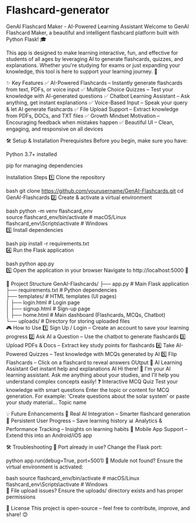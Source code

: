 # Flashcard-generator
GenAI Flashcard Maker - AI-Powered Learning Assistant
Welcome to GenAI Flashcard Maker, a beautiful and intelligent flashcard platform built with Python Flask! 🎓

This app is designed to make learning interactive, fun, and effective for students of all ages by leveraging AI to generate flashcards, quizzes, and explanations. Whether you're studying for exams or just expanding your knowledge, this tool is here to support your learning journey. 🚀

✨ Key Features
✅ AI-Powered Flashcards – Instantly generate flashcards from text, PDFs, or voice input ✅ Multiple Choice Quizzes – Test your knowledge with AI-generated questions ✅ Chatbot Learning Assistant – Ask anything, get instant explanations ✅ Voice-Based Input – Speak your query & let AI generate flashcards ✅ File Upload Support – Extract knowledge from PDFs, DOCs, and TXT files ✅ Growth Mindset Motivation – Encouraging feedback when mistakes happen ✅ Beautiful UI – Clean, engaging, and responsive on all devices

🛠️ Setup & Installation
Prerequisites
Before you begin, make sure you have:

Python 3.7+ installed

pip for managing dependencies

Installation Steps
1️⃣ Clone the repository

bash
git clone https://github.com/yourusername/GenAI-Flashcards.git
cd GenAI-Flashcards
2️⃣ Create & activate a virtual environment

bash
python -m venv flashcard_env  
source flashcard_env/bin/activate  # macOS/Linux  
flashcard_env\Scripts\activate  # Windows  
3️⃣ Install dependencies

bash
pip install -r requirements.txt  
4️⃣ Run the Flask application

bash
python app.py  
5️⃣ Open the application in your browser Navigate to http://localhost:5000 🎉

📂 Project Structure
GenAI-Flashcards/
├── app.py                 # Main Flask application  
├── requirements.txt       # Python dependencies  
├── templates/             # HTML templates (UI pages)  
│   ├── login.html         # Login page  
│   ├── signup.html        # Sign-up page  
│   ├── home.html          # Main dashboard (Flashcards, MCQs, Chatbot)  
└── uploads/               # Directory for storing uploaded files  
🎮 How to Use
1️⃣ Sign Up / Login – Create an account to save your learning progress 2️⃣ Ask AI a Question – Use the chatbot to generate flashcards 3️⃣ Upload PDFs & Docs – Extract key study points for flashcards 4️⃣ Take AI-Powered Quizzes – Test knowledge with MCQs generated by AI 5️⃣ Flip Flashcards – Click on a flashcard to reveal answers
OUtput
🤖
AI Learning Assistant
Get instant help and explanations
AI
Hi there! 👋 I'm your AI learning assistant. Ask me anything about your studies, and I'll help you understand complex concepts easily!
❓
Interactive MCQ Quiz
Test your knowledge with smart questions
Enter the topic or content for MCQ generation. For example: 'Create questions about the solar system' or paste your study material...
Topic name


💡 Future Enhancements
🚀 Real AI Integration – Smarter flashcard generation 🔄 Persistent User Progress – Save learning history 📊 Analytics & Performance Tracking – Insights on learning habits 📱 Mobile App Support – Extend this into an Android/iOS app

🛠️ Troubleshooting
🛑 Port already in use? Change the Flask port:

python
app.run(debug=True, port=5001)
🛑 Module not found? Ensure the virtual environment is activated:

bash
source flashcard_env/bin/activate  # macOS/Linux  
flashcard_env\Scripts\activate  # Windows  
🛑 File upload issues? Ensure the uploads/ directory exists and has proper permissions

📜 License
This project is open-source – feel free to contribute, improve, and share! 😊



